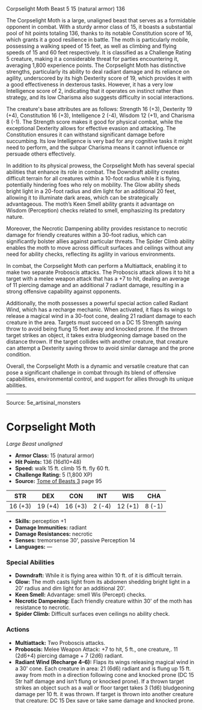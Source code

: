 <MonsterName/>Corpselight Moth</MonsterName>
<CreatureType/>Beast</CreatureType>
<CR/>5</CR>
<AC/>15 (natural armor)</AC>
<HP/>136</HP>
<summary>The Corpselight Moth is a large, unaligned beast that serves as a formidable opponent in combat. With a sturdy armor class of 15, it boasts a substantial pool of hit points totaling 136, thanks to its notable Constitution score of 16, which grants it a good resilience in battle. The moth is particularly mobile, possessing a walking speed of 15 feet, as well as climbing and flying speeds of 15 and 60 feet respectively. It is classified as a Challenge Rating 5 creature, making it a considerable threat for parties encountering it, averaging 1,800 experience points. The Corpselight Moth has distinctive strengths, particularly its ability to deal radiant damage and its reliance on agility, underscored by its high Dexterity score of 19, which provides it with a good effectiveness in dexterous tasks. However, it has a very low Intelligence score of 2, indicating that it operates on instinct rather than strategy, and its low Charisma also suggests difficulty in social interactions.</summary>

<detail>

The creature's base attributes are as follows: Strength 16 (+3), Dexterity 19 (+4), Constitution 16 (+3), Intelligence 2 (-4), Wisdom 12 (+1), and Charisma 8 (-1). The Strength score makes it good for physical combat, while the exceptional Dexterity allows for effective evasion and attacking. The Constitution ensures it can withstand significant damage before succumbing. Its low Intelligence is very bad for any cognitive tasks it might need to perform, and the subpar Charisma means it cannot influence or persuade others effectively.

In addition to its physical prowess, the Corpselight Moth has several special abilities that enhance its role in combat. The Downdraft ability creates difficult terrain for all creatures within a 10-foot radius while it is flying, potentially hindering foes who rely on mobility. The Glow ability sheds bright light in a 20-foot radius and dim light for an additional 20 feet, allowing it to illuminate dark areas, which can be strategically advantageous. The moth’s Keen Smell ability grants it advantage on Wisdom (Perception) checks related to smell, emphasizing its predatory nature. 

Moreover, the Necrotic Dampening ability provides resistance to necrotic damage for friendly creatures within a 30-foot radius, which can significantly bolster allies against particular threats. The Spider Climb ability enables the moth to move across difficult surfaces and ceilings without any need for ability checks, reflecting its agility in various environments.

In combat, the Corpselight Moth can perform a Multiattack, enabling it to make two separate Proboscis attacks. The Proboscis attack allows it to hit a target with a melee weapon attack that has a +7 to hit, dealing an average of 11 piercing damage and an additional 7 radiant damage, resulting in a strong offensive capability against opponents. 

Additionally, the moth possesses a powerful special action called Radiant Wind, which has a recharge mechanic. When activated, it flaps its wings to release a magical wind in a 30-foot cone, dealing 21 radiant damage to each creature in the area. Targets must succeed on a DC 15 Strength saving throw to avoid being flung 15 feet away and knocked prone. If the thrown target strikes an object, it takes extra bludgeoning damage based on the distance thrown. If the target collides with another creature, that creature can attempt a Dexterity saving throw to avoid similar damage and the prone condition.

Overall, the Corpselight Moth is a dynamic and versatile creature that can pose a significant challenge in combat through its blend of offensive capabilities, environmental control, and support for allies through its unique abilities.</detail>



---

Source: 5e_artisinal_monsters

# Corpselight Moth

*Large* *Beast* *unaligned*

- **Armor Class:** 15 (natural armor)
- **Hit Points:** 136 (16d10+48)
- **Speed:** walk 15 ft. climb 15 ft. fly 60 ft.
- **Challenge Rating:** 5 (1,800 XP)
- **Source:** [Tome of Beasts 3](https://koboldpress.com/kpstore/product/tome-of-beasts-3-for-5th-edition/) page 95

| STR | DEX | CON | INT | WIS | CHA |
| --- | --- | --- | --- | --- | --- |
| 16 (+3) | 19 (+4) | 16 (+3) | 2 (-4) | 12 (+1) | 8 (-1) |

- **Skills:** perception +1
- **Damage Immunities:** radiant
- **Damage Resistances:** necrotic
- **Senses:** tremorsense 30', passive Perception 14
- **Languages:** —

### Special Abilities

- **Downdraft:** While it is flying area within 10 ft. of it is difficult terrain.
- **Glow:** The moth casts light from its abdomen shedding bright light in a 20' radius and dim light for an additional 20'.
- **Keen Smell:** Advantage: smell Wis (Percept) checks.
- **Necrotic Dampening:** Each friendly creature within 30' of the moth has resistance to necrotic.
- **Spider Climb:** Difficult surfaces even ceilings no ability check.

### Actions

- **Multiattack:** Two Proboscis attacks.
- **Proboscis:** Melee Weapon Attack: +7 to hit, 5 ft., one creature,. 11 (2d6+4) piercing damage + 7 (2d6) radiant.
- **Radiant Wind (Recharge 4–6):** Flaps its wings releasing magical wind in a 30' cone. Each creature in area: 21 (6d6) radiant and is flung up 15 ft. away from moth in a direction following cone and knocked prone (DC 15 Str half damage and isn’t flung or knocked prone). If a thrown target strikes an object such as a wall or floor target takes 3 (1d6) bludgeoning damage per 10 ft. it was thrown. If target is thrown into another creature that creature: DC 15 Dex save or take same damage and knocked prone.




